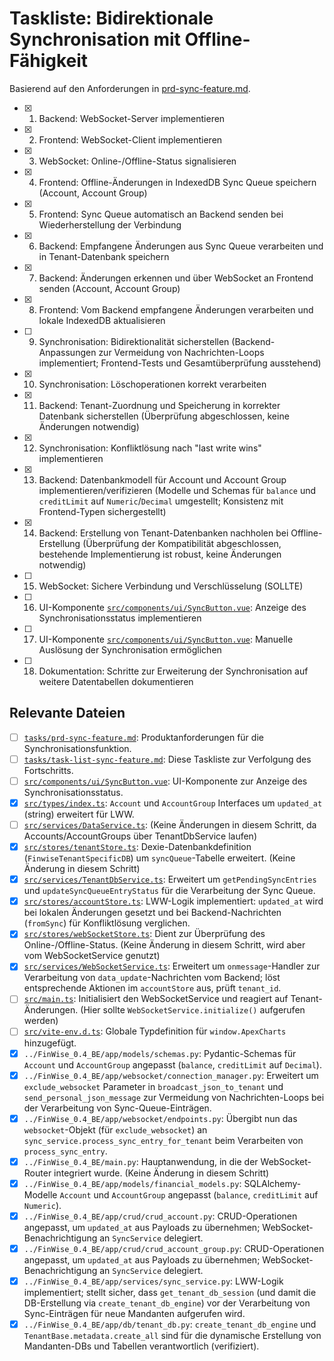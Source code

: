 # Taskliste: Bidirektionale Synchronisation mit Offline-Fähigkeit

Basierend auf den Anforderungen in [prd-sync-feature.md](tasks/prd-sync-feature.md).

- [x] 1. Backend: WebSocket-Server implementieren
- [x] 2. Frontend: WebSocket-Client implementieren
- [x] 3. WebSocket: Online-/Offline-Status signalisieren
- [x] 4. Frontend: Offline-Änderungen in IndexedDB Sync Queue speichern (Account, Account Group)
- [x] 5. Frontend: Sync Queue automatisch an Backend senden bei Wiederherstellung der Verbindung
- [x] 6. Backend: Empfangene Änderungen aus Sync Queue verarbeiten und in Tenant-Datenbank speichern
- [x] 7. Backend: Änderungen erkennen und über WebSocket an Frontend senden (Account, Account Group)
- [x] 8. Frontend: Vom Backend empfangene Änderungen verarbeiten und lokale IndexedDB aktualisieren
- [ ] 9. Synchronisation: Bidirektionalität sicherstellen (Backend-Anpassungen zur Vermeidung von Nachrichten-Loops implementiert; Frontend-Tests und Gesamtüberprüfung ausstehend)
- [x] 10. Synchronisation: Löschoperationen korrekt verarbeiten
- [x] 11. Backend: Tenant-Zuordnung und Speicherung in korrekter Datenbank sicherstellen (Überprüfung abgeschlossen, keine Änderungen notwendig)
- [x] 12. Synchronisation: Konfliktlösung nach "last write wins" implementieren
- [x] 13. Backend: Datenbankmodell für Account und Account Group implementieren/verifizieren (Modelle und Schemas für `balance` und `creditLimit` auf `Numeric`/`Decimal` umgestellt; Konsistenz mit Frontend-Typen sichergestellt)
- [x] 14. Backend: Erstellung von Tenant-Datenbanken nachholen bei Offline-Erstellung (Überprüfung der Kompatibilität abgeschlossen, bestehende Implementierung ist robust, keine Änderungen notwendig)
- [ ] 15. WebSocket: Sichere Verbindung und Verschlüsselung (SOLLTE)
- [ ] 16. UI-Komponente [`src/components/ui/SyncButton.vue`](src/components/ui/SyncButton.vue): Anzeige des Synchronisationsstatus implementieren
- [ ] 17. UI-Komponente [`src/components/ui/SyncButton.vue`](src/components/ui/SyncButton.vue): Manuelle Auslösung der Synchronisation ermöglichen
- [ ] 18. Dokumentation: Schritte zur Erweiterung der Synchronisation auf weitere Datentabellen dokumentieren

## Relevante Dateien

- [ ] [`tasks/prd-sync-feature.md`](tasks/prd-sync-feature.md): Produktanforderungen für die Synchronisationsfunktion.
- [ ] [`tasks/task-list-sync-feature.md`](tasks/task-list-sync-feature.md): Diese Taskliste zur Verfolgung des Fortschritts.
- [ ] [`src/components/ui/SyncButton.vue`](src/components/ui/SyncButton.vue): UI-Komponente zur Anzeige des Synchronisationsstatus.
- [x] [`src/types/index.ts`](src/types/index.ts:1): `Account` und `AccountGroup` Interfaces um `updated_at` (string) erweitert für LWW.
- [ ] [`src/services/DataService.ts`](src/services/DataService.ts:1): (Keine Änderungen in diesem Schritt, da Accounts/AccountGroups über TenantDbService laufen)
- [x] [`src/stores/tenantStore.ts`](src/stores/tenantStore.ts:1): Dexie-Datenbankdefinition (`FinwiseTenantSpecificDB`) um `syncQueue`-Tabelle erweitert. (Keine Änderung in diesem Schritt)
- [x] [`src/services/TenantDbService.ts`](src/services/TenantDbService.ts:1): Erweitert um `getPendingSyncEntries` und `updateSyncQueueEntryStatus` für die Verarbeitung der Sync Queue.
- [x] [`src/stores/accountStore.ts`](src/stores/accountStore.ts:1): LWW-Logik implementiert: `updated_at` wird bei lokalen Änderungen gesetzt und bei Backend-Nachrichten (`fromSync`) für Konfliktlösung verglichen.
- [x] [`src/stores/webSocketStore.ts`](src/stores/webSocketStore.ts:1): Dient zur Überprüfung des Online-/Offline-Status. (Keine Änderung in diesem Schritt, wird aber vom WebSocketService genutzt)
- [x] [`src/services/WebSocketService.ts`](src/services/WebSocketService.ts:1): Erweitert um `onmessage`-Handler zur Verarbeitung von `data_update`-Nachrichten vom Backend; löst entsprechende Aktionen im `accountStore` aus, prüft `tenant_id`.
- [ ] [`src/main.ts`](src/main.ts:1): Initialisiert den WebSocketService und reagiert auf Tenant-Änderungen. (Hier sollte `WebSocketService.initialize()` aufgerufen werden)
- [ ] [`src/vite-env.d.ts`](src/vite-env.d.ts): Globale Typdefinition für `window.ApexCharts` hinzugefügt.
- [x] `../FinWise_0.4_BE/app/models/schemas.py`: Pydantic-Schemas für `Account` und `AccountGroup` angepasst (`balance`, `creditLimit` auf `Decimal`).
- [x] `../FinWise_0.4_BE/app/websocket/connection_manager.py`: Erweitert um `exclude_websocket` Parameter in `broadcast_json_to_tenant` und `send_personal_json_message` zur Vermeidung von Nachrichten-Loops bei der Verarbeitung von Sync-Queue-Einträgen.
- [x] `../FinWise_0.4_BE/app/websocket/endpoints.py`: Übergibt nun das `websocket`-Objekt (für `exclude_websocket`) an `sync_service.process_sync_entry_for_tenant` beim Verarbeiten von `process_sync_entry`.
- [x] `../FinWise_0.4_BE/main.py`: Hauptanwendung, in die der WebSocket-Router integriert wurde. (Keine Änderung in diesem Schritt)
- [x] `../FinWise_0.4_BE/app/models/financial_models.py`: SQLAlchemy-Modelle `Account` und `AccountGroup` angepasst (`balance`, `creditLimit` auf `Numeric`).
- [x] `../FinWise_0.4_BE/app/crud/crud_account.py`: CRUD-Operationen angepasst, um `updated_at` aus Payloads zu übernehmen; WebSocket-Benachrichtigung an `SyncService` delegiert.
- [x] `../FinWise_0.4_BE/app/crud/crud_account_group.py`: CRUD-Operationen angepasst, um `updated_at` aus Payloads zu übernehmen; WebSocket-Benachrichtigung an `SyncService` delegiert.
- [x] `../FinWise_0.4_BE/app/services/sync_service.py`: LWW-Logik implementiert; stellt sicher, dass `get_tenant_db_session` (und damit die DB-Erstellung via `create_tenant_db_engine`) vor der Verarbeitung von Sync-Einträgen für neue Mandanten aufgerufen wird.
- [x] `../FinWise_0.4_BE/app/db/tenant_db.py`: `create_tenant_db_engine` und `TenantBase.metadata.create_all` sind für die dynamische Erstellung von Mandanten-DBs und Tabellen verantwortlich (verifiziert).
